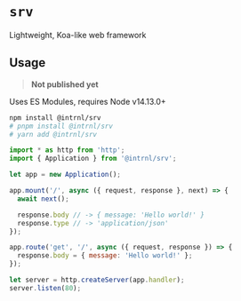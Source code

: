 # `srv`

Lightweight, Koa-like web framework

## Usage

> **Not published yet**

Uses ES Modules, requires Node v14.13.0+

```sh
npm install @intrnl/srv
# pnpm install @intrnl/srv
# yarn add @intrnl/srv
```

```js
import * as http from 'http';
import { Application } from '@intrnl/srv';

let app = new Application();

app.mount('/', async ({ request, response }, next) => {
  await next();

  response.body // -> { message: 'Hello world!' }
  response.type // -> 'application/json'
});

app.route('get', '/', async ({ request, response }) => {
  response.body = { message: 'Hello world!' };
});

let server = http.createServer(app.handler);
server.listen(80);
```
